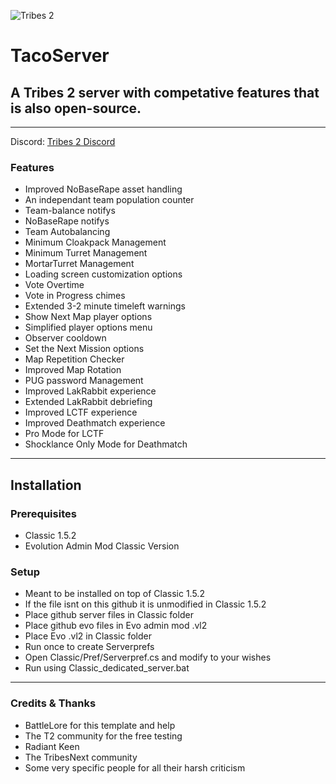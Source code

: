 ![Tribes 2](http://magaimg.net/img/79hn.png)  

# TacoServer
## A Tribes 2 server with competative features that is also open-source.

---


Discord: [Tribes 2 Discord](https://discord.gg/Y4muNvF)


### Features
 - Improved NoBaseRape asset handling
 - An independant team population counter
 - Team-balance notifys
 - NoBaseRape notifys
 - Team Autobalancing
 - Minimum Cloakpack Management
 - Minimum Turret Management
 - MortarTurret Management
 - Loading screen customization options
 - Vote Overtime
 - Vote in Progress chimes
 - Extended 3-2 minute timeleft warnings
 - Show Next Map player options
 - Simplified player options menu
 - Observer cooldown
 - Set the Next Mission options
 - Map Repetition Checker
 - Improved Map Rotation
 - PUG password Management
 - Improved LakRabbit experience
 - Extended LakRabbit debriefing
 - Improved LCTF experience
 - Improved Deathmatch experience
 - Pro Mode for LCTF
 - Shocklance Only Mode for Deathmatch

---


## Installation


### Prerequisites
 - Classic 1.5.2
 - Evolution Admin Mod Classic Version


### Setup
 - Meant to be installed on top of Classic 1.5.2
 - If the file isnt on this github it is unmodified in Classic 1.5.2
 - Place github server files in Classic folder
 - Place github evo files in Evo admin mod .vl2
 - Place Evo .vl2 in Classic folder
 - Run once to create Serverprefs
 - Open Classic/Pref/Serverpref.cs and modify to your wishes
 - Run using Classic_dedicated_server.bat

----

### Credits & Thanks
 - BattleLore for this template and help
 - The T2 community for the free testing
 - Radiant Keen
 - The TribesNext community
 - Some very specific people for all their harsh criticism
